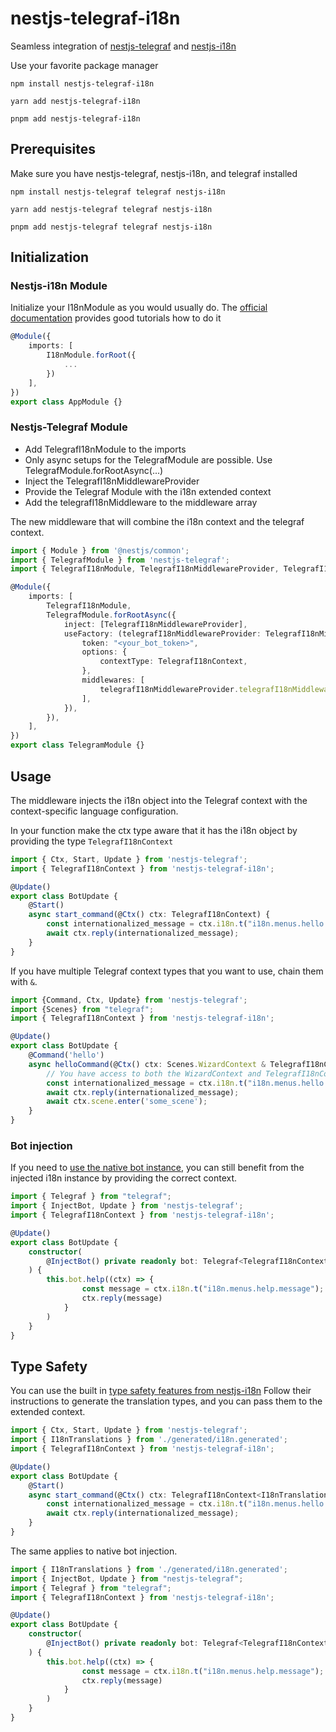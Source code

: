 # nestjs-telegraf-i18n

Seamless integration of [nestjs-telegraf](https://www.npmjs.com/package/nestjs-telegraf) and [nestjs-i18n](https://www.npmjs.com/package/nestjs-i18n)

Use your favorite package manager
```shell
npm install nestjs-telegraf-i18n
```
```shell
yarn add nestjs-telegraf-i18n
```
```shell
pnpm add nestjs-telegraf-i18n
```

## Prerequisites
Make sure you have nestjs-telegraf, nestjs-i18n, and telegraf installed
```shell
npm install nestjs-telegraf telegraf nestjs-i18n
```
```shell
yarn add nestjs-telegraf telegraf nestjs-i18n
```
```shell
pnpm add nestjs-telegraf telegraf nestjs-i18n
```

## Initialization

### Nestjs-i18n Module
Initialize your I18nModule as you would usually do. 
The [official documentation](https://nestjs-i18n.com/quick-start) provides good tutorials how to do it 

```typescript
@Module({
    imports: [
        I18nModule.forRoot({
            ...
        })
    ],
})
export class AppModule {}
```

### Nestjs-Telegraf Module
- Add TelegrafI18nModule to the imports
- Only async setups for the TelegrafModule are possible. Use TelegrafModule.forRootAsync(...)
- Inject the TelegrafI18nMiddlewareProvider
- Provide the Telegraf Module with the i18n extended context
- Add the telegrafI18nMiddleware to the middleware array

The new middleware that will combine the i18n context and the telegraf context.

```typescript
import { Module } from '@nestjs/common';
import { TelegrafModule } from 'nestjs-telegraf';
import { TelegrafI18nModule, TelegrafI18nMiddlewareProvider, TelegrafI18nContext } from 'nestjs-telegraf-i18n';

@Module({
    imports: [
        TelegrafI18nModule,
        TelegrafModule.forRootAsync({
            inject: [TelegrafI18nMiddlewareProvider],
            useFactory: (telegrafI18nMiddlewareProvider: TelegrafI18nMiddlewareProvider) => ({
                token: "<your_bot_token>",
                options: {
                    contextType: TelegrafI18nContext,
                },
                middlewares: [
                    telegrafI18nMiddlewareProvider.telegrafI18nMiddleware,
                ],
            }),
        }),
    ],
})
export class TelegramModule {}
```

## Usage

The middleware injects the i18n object into the Telegraf context with the context-specific language configuration. 

In your function make the ctx type aware that it has the i18n object by providing the type `TelegrafI18nContext`


```typescript
import { Ctx, Start, Update } from 'nestjs-telegraf';
import { TelegrafI18nContext } from 'nestjs-telegraf-i18n';

@Update()
export class BotUpdate {
    @Start()
    async start_command(@Ctx() ctx: TelegrafI18nContext) {
        const internationalized_message = ctx.i18n.t("i18n.menus.hello.message");
        await ctx.reply(internationalized_message);
    }
}
```

If you have multiple Telegraf context types that you want to use, chain them with `&`.

```typescript
import {Command, Ctx, Update} from 'nestjs-telegraf';
import {Scenes} from "telegraf";
import { TelegrafI18nContext } from 'nestjs-telegraf-i18n';

@Update()
export class BotUpdate {
    @Command('hello')
    async helloCommand(@Ctx() ctx: Scenes.WizardContext & TelegrafI18nContext) {
        // You have access to both the WizardContext and TelegrafI18nContext internals
        const internationalized_message = ctx.i18n.t("i18n.menus.hello.message");
        await ctx.reply(internationalized_message);
        await ctx.scene.enter('some_scene');
    }
}

```

### Bot injection
If you need to [use the native bot instance](https://nestjs-telegraf.0x467.com/extras/bot-injection.html),
you can still benefit from the injected i18n instance by providing the correct context.

```typescript
import { Telegraf } from "telegraf";
import { InjectBot, Update } from 'nestjs-telegraf';
import { TelegrafI18nContext } from 'nestjs-telegraf-i18n';

@Update()
export class BotUpdate {
    constructor(
        @InjectBot() private readonly bot: Telegraf<TelegrafI18nContext>
    ) {
        this.bot.help((ctx) => {
                const message = ctx.i18n.t("i18n.menus.help.message");
                ctx.reply(message)
            }
        )
    }
}
```

## Type Safety

You can use the built in [type safety features from nestjs-i18n](https://nestjs-i18n.com/guides/type-safety)
Follow their instructions to generate the translation types, and you can pass them to the extended context.

```typescript
import { Ctx, Start, Update } from 'nestjs-telegraf';
import { I18nTranslations } from './generated/i18n.generated';
import { TelegrafI18nContext } from 'nestjs-telegraf-i18n';

@Update()
export class BotUpdate {
    @Start()
    async start_command(@Ctx() ctx: TelegrafI18nContext<I18nTranslations>) {
        const internationalized_message = ctx.i18n.t("i18n.menus.hello.message");
        await ctx.reply(internationalized_message);
    }
}
```

The same applies to native bot injection.
```typescript
import { I18nTranslations } from './generated/i18n.generated';
import { InjectBot, Update } from "nestjs-telegraf";
import { Telegraf } from "telegraf";
import { TelegrafI18nContext } from 'nestjs-telegraf-i18n';

@Update()
export class BotUpdate {
    constructor(
        @InjectBot() private readonly bot: Telegraf<TelegrafI18nContext<I18nTranslations>>
    ) {
        this.bot.help((ctx) => {
                const message = ctx.i18n.t("i18n.menus.help.message");
                ctx.reply(message)
            }
        )
    }
}
```